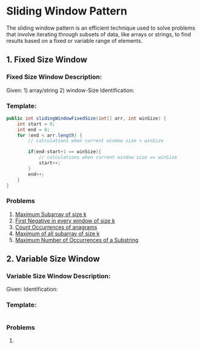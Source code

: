 # Sliding Window Pattern

The sliding window pattern is an efficient technique used to solve problems that involve iterating through subsets of data, like arrays or strings, to find results based on a fixed or variable range of elements.

## 1. Fixed Size Window

### Fixed Size Window Description:
Given: 1) array/string 2) window-Size
Identification: 

### Template:
```java
public int slidingWindowFixedSize(int[] arr, int winSize) {
    int start = 0;
    int end = 0;
    for (end < arr.length) {
        // calculations when current window size < winSize

        if(end-start+1 == winSize){
            // calculations when current window size == winSize
            start++;
        }
        end++;
    }
}
```

### Problems 
1. [Maximum Subarray of size k](https://leetcode.com/problems/maximum-sum-of-distinct-subarrays-with-length-k/description/)
2. [First Negative in every window of size k](https://www.geeksforgeeks.org/problems/first-negative-integer-in-every-window-of-size-k3345/1)
3. [Count Occurrences of anagrams](https://www.geeksforgeeks.org/problems/count-occurences-of-anagrams5839/)
4. [Maximum of all subarray of size k](https://www.interviewbit.com/problems/sliding-window-maximum/)
5. [Maximum Number of Occurrences of a Substring](https://leetcode.com/problems/maximum-number-of-occurrences-of-a-substring)

## 2. Variable Size Window

### Variable Size Window Description:
Given:
Identification:

### Template:
```java
```

### Problems 
1. []()


